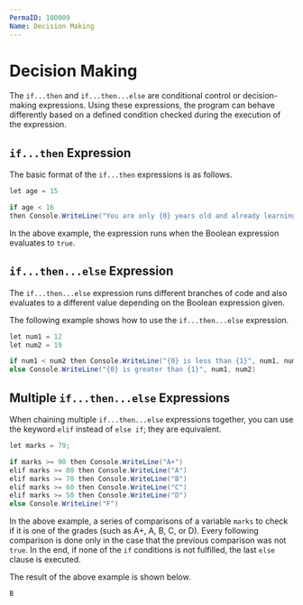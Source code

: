 ```yaml
---
PermaID: 100009
Name: Decision Making
---
```


# Decision Making

The `if...then` and `if...then...else` are conditional control or decision-making expressions. Using these expressions, the program can behave differently based on a defined condition checked during the execution of the expression.

## `if...then` Expression

The basic format of the `if...then` expressions is as follows.

```csharp
let age = 15

if age < 16
then Console.WriteLine("You are only {0} years old and already learning F#? Wow!", age)
```

In the above example, the expression runs when the Boolean expression evaluates to `true`. 

## `if...then...else` Expression

The `if...then...else` expression runs different branches of code and also evaluates to a different value depending on the Boolean expression given.

The following example shows how to use the `if...then...else` expression.

```csharp
let num1 = 12
let num2 = 19

if num1 < num2 then Console.WriteLine("{0} is less than {1}", num1, num2)
else Console.WriteLine("{0} is greater than {1}", num1, num2)
```

## Multiple `if...then...else` Expressions

When chaining multiple `if...then...else` expressions together, you can use the keyword `elif` instead of `else if`; they are equivalent.

```csharp
let marks = 79;

if marks >= 90 then Console.WriteLine("A+")
elif marks >= 80 then Console.WriteLine("A")
elif marks >= 70 then Console.WriteLine("B")
elif marks >= 60 then Console.WriteLine("C")
elif marks >= 50 then Console.WriteLine("D")
else Console.WriteLine("F")
```

In the above example, a series of comparisons of a variable `marks` to check if it is one of the grades (such as A+, A, B, C, or D). Every following comparison is done only in the case that the previous comparison was not `true`. In the end, if none of the `if` conditions is not fulfilled, the last `else` clause is executed. 

The result of the above example is shown below.

```csharp
B
```